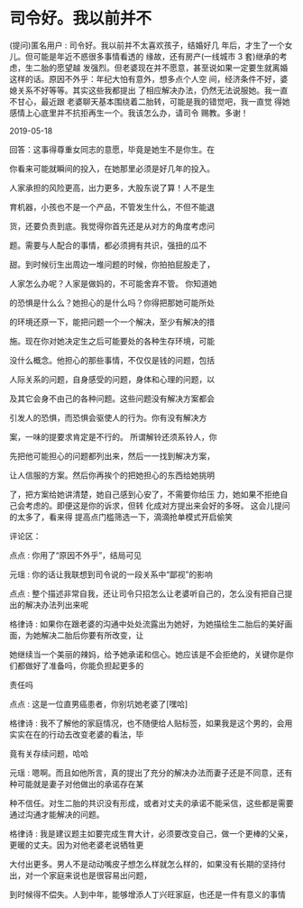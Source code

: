 # 司令好。我以前并不

(提问)匿名用户 : 司令好。我以前并不太喜欢孩子，结婚好几 年后，才生了一个女儿。但可能是年近不惑很多事情看透的 缘故，还有房产(一线城市 3 套)继承的考虑，生二胎的愿望越 发强烈。但老婆现在并不愿意，甚至说如果一定要生就离婚 这样的话。原因不外乎：年纪大怕有意外，想多点个人空 间，经济条件不好，婆媳关系不好等等。其实这些我都提出 了相应解决办法，仍然无法说服她。我一直不甘心，最近跟 老婆聊天基本围绕着二胎转，可能是我的错觉吧，我一直觉 得她感情上心底里并不抗拒再生一个。我该怎么办，请司令 赐教。多谢！

2019-05-18

回答：这事得尊重女同志的意愿，毕竟是她生不是你生。在

你看来可能就瞬间的投入，在她那里必须是好几年的投入。

人家承担的风险更高，出力更多，大股东说了算！人不是生

育机器，小孩也不是一个产品，不管发生什么，不但不能退

货，还要负责到底。我觉得你首先还是从对方的角度考虑问

题。需要与人配合的事情，都必须拥有共识，强扭的瓜不

甜。到时候衍生出周边一堆问题的时候，你拍拍屁股走了，

人家怎么办呢？人家是做妈的，不可能舍弃不管。 你知道她

的恐惧是什么么？她担心的是什么吗？你得把那她可能所处

的环境还原一下，能把问题一个一个解决，至少有解决的措

施。现在你对她决定生之后可能要处的各种生存环境，可能

没什么概念。他担心的那些事情，不仅仅是钱的问题，包括

人际关系的问题，自身感受的问题，身体和心理的问题，以

及其它会身不由己的各种问题。这些问题没有解决方案都会

引发人的恐惧，而恐惧会驱使人的行为。你有没有解决方

案，一味的提要求肯定是不行的。 所谓解铃还须系铃人，你

先把他可能担心的问题都列出来，然后一一找到解决方案，

让人信服的方案。然后你再挨个的把她担心的东西给她挑明

了，把方案给她讲清楚，她自己感到心安了，不需要你给压 力，她如果不拒绝自己会考虑的。即便这是你的诉求，但转 化成对方提出来会好的多呀。 这会儿提问的太多了，看来得 提高点门槛筛选一下，滴滴抢单模式开启偷笑

评论区：

点点 : 你用了“原因不外乎”，结局可见

元瑶 : 你的话让我联想到司令说的一段关系中“鄙视”的影响

点点 : 整个描述非常自我，还让司令只招怎么让老婆听自己的，怎么没有把自己提出的解决办法列出来呢

格律诗 : 如果你在跟老婆的沟通中处处流露出为她好，为她描绘生二胎后的美好画面，为她解决二胎后你要有所改变，让

她继续当一个美丽的辣妈，给予她承诺和信心。她应该是不会拒绝的，关键你是你们都做好了准备吗，你能负担起更多的

责任吗

点点 : 这是一位直男癌患者，你别坑她老婆了[嘿哈]

格律诗 : 我不了解他的家庭情况，也不随便给人贴标签，如果我是这个男的，会用实实在在的行动去改变老婆的看法，毕

竟有关存续问题，哈哈

元瑶 : 嗯啊。而且如他所言，真的提出了充分的解决办法而妻子还是不同意，还有种可能就是妻子对他做出的承诺存在某

种不信任。对生二胎的共识没有形成，或者对丈夫的承诺不能采信，这些都是需要通过沟通才能解决的问题。

格律诗 : 我是建议题主如要完成生育大计，必须要改变自己，做一个更棒的父亲，更暖的丈夫。因为对他老婆老说牺牲更

大付出更多。男人不是动动嘴皮子想怎么样就怎么样的，如果没有长期的坚持付出，对一个家庭来说也是很容易出问题，

到时候得不偿失。人到中年，能够增添人丁兴旺家庭，也还是一件有意义的事情